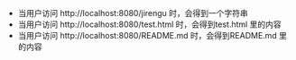 - 当用户访问 http://localhost:8080/jirengu 时，会得到一个字符串
- 当用户访问 http://localhost:8080/test.html 时，会得到test.html 里的内容
- 当用户访问 http://localhost:8080/README.md 时，会得到README.md 里的内容
